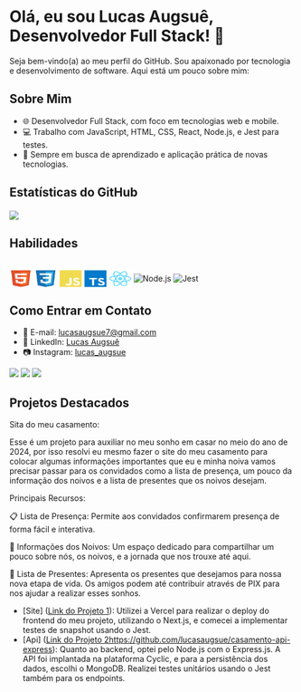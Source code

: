 # Olá, eu sou Lucas Augsuê, Desenvolvedor Full Stack! 👋

Seja bem-vindo(a) ao meu perfil do GitHub. Sou apaixonado por tecnologia e desenvolvimento de software. Aqui está um pouco sobre mim:

## Sobre Mim

- 🌐 Desenvolvedor Full Stack, com foco em tecnologias web e mobile.
- 💻 Trabalho com JavaScript, HTML, CSS, React, Node.js, e Jest para testes.
- 🚀 Sempre em busca de aprendizado e aplicação prática de novas tecnologias.

## Estatísticas do GitHub

<a href="https://github.com/anuraghazra/convoychat">
  <img height="200" align="center" src="https://github-readme-stats.vercel.app/api/top-langs?username=lucasaugsue&layout=compact&langs_count=8&card_width=320" />
</a>

## Habilidades

<div style="display: inline_block"><br>
  <img align="center" alt="HTML" height="30" width="40" src="https://raw.githubusercontent.com/devicons/devicon/master/icons/html5/html5-original.svg">
  <img align="center" alt="CSS" height="30" width="40" src="https://raw.githubusercontent.com/devicons/devicon/master/icons/css3/css3-original.svg">
  <img align="center" alt="JavaScript" height="30" width="40" src="https://raw.githubusercontent.com/devicons/devicon/master/icons/javascript/javascript-plain.svg">
  <img align="center" alt="TypeScript" height="30" width="40" src="https://raw.githubusercontent.com/devicons/devicon/master/icons/typescript/typescript-plain.svg">
  <img align="center" alt="React" height="30" width="40" src="https://raw.githubusercontent.com/devicons/devicon/master/icons/react/react-original.svg">
  <img align="center" alt="Node.js" height="30" width="40" src="https://cdn.jsdelivr.net/gh/devicons/devicon/icons/nodejs/nodejs-original.svg" />
  <img align="center" alt="Jest" height="30" width="40" src="https://cdn.jsdelivr.net/gh/devicons/devicon/icons/jest/jest-plain.svg" />
</div>

## Como Entrar em Contato

- 📧 E-mail: [lucasaugsue7@gmail.com](mailto:lucasaugsue7@gmail.com)
- 💼 LinkedIn: [Lucas Augsuê](https://www.linkedin.com/in/lucas-augsue/)
- 📷 Instagram: [lucas_augsue](https://www.instagram.com/lucas_augsue/)

<div> 
  <a href = "mailto:lucasaugsue7@gmail.com"><img src="https://img.shields.io/badge/-Gmail-%23333?style=for-the-badge&logo=gmail&logoColor=white" target="_blank"></a>
  <a href="https://www.linkedin.com/in/lucas-augsue/" target="_blank"><img src="https://img.shields.io/badge/-LinkedIn-%230077B5?style=for-the-badge&logo=linkedin&logoColor=white" target="_blank"></a> 
  <a href="https://www.instagram.com/lucas_augsue/" target="_blank"><img src="https://img.shields.io/badge/-Instagram-%23E4405F?style=for-the-badge&logo=instagram&logoColor=white" target="_blank"></a>
</div>

## Projetos Destacados

Sita do meu casamento:

Esse é um projeto para auxiliar no meu sonho em casar no meio do ano de 2024, por isso resolvi eu mesmo fazer o site do meu casamento para colocar algumas informações importantes que eu e minha noiva vamos precisar passar para os convidados como a lista de presença, um pouco da informação dos noivos e a lista de presentes que os noivos desejam.

Principais Recursos:

📋 Lista de Presença: Permite aos convidados confirmarem presença de forma fácil e interativa.

💑 Informações dos Noivos: Um espaço dedicado para compartilhar um pouco sobre nós, os noivos, e a jornada que nos trouxe até aqui.

🎁 Lista de Presentes: Apresenta os presentes que desejamos para nossa nova etapa de vida. Os amigos podem até contribuir através de PIX para nos ajudar a realizar esses sonhos.

- [Site]  ([Link do Projeto 1](https://github.com/lucasaugsue/casamento-site)): Utilizei a Vercel para realizar o deploy do frontend do meu projeto, utilizando o Next.js, e comecei a implementar testes de snapshot usando o Jest.
- [Api]  ([Link do Projeto 2](https://github.com/lucasaugsue/casamento-api-express)https://github.com/lucasaugsue/casamento-api-express): Quanto ao backend, optei pelo Node.js com o Express.js. A API foi implantada na plataforma Cyclic, e para a persistência dos dados, escolhi o MongoDB. Realizei testes unitários usando o Jest também para os endpoints.

  
